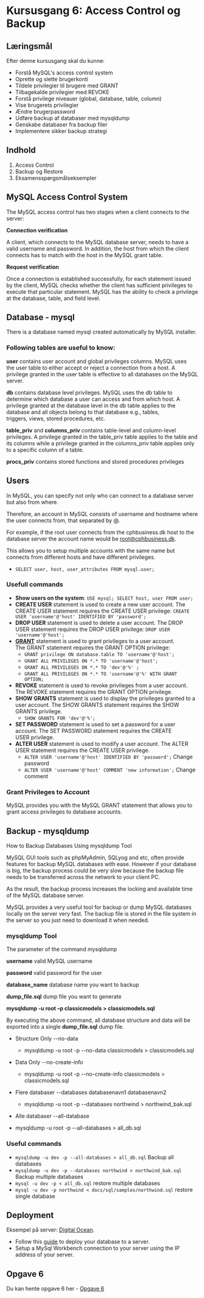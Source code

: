 # Kursusgang 6: Access Control og Backup

## Læringsmål
Efter denne kursusgang skal du kunne:
- Forstå MySQL's access control system
- Oprette og slette brugerkonti
- Tildele privilegier til brugere med GRANT
- Tilbagekalde privilegier med REVOKE
- Forstå privilege niveauer (global, database, table, column)
- Vise brugerets privilegier
- Ændre brugerpassword
- Udføre backup af databaser med mysqldump
- Genskabe databaser fra backup filer
- Implementere sikker backup strategi

## Indhold
1. Access Control
2. Backup og Restore
3. Eksamensspørgsmålseksempler

## MySQL Access Control System

The MySQL access control has two stages when a client connects to the server:

**Connection verification**

A client, which connects to the MySQL database server, needs to have a valid username and password. In addition, the host from which the client connects has to match with the host in the MySQL grant table.

**Request verification**

Once a connection is established successfully, for each statement issued by the client, MySQL checks whether the client has sufficient privileges to execute that particular statement. MySQL has the ability to check a privilege at the database, table, and field level.

## Database - mysql

There is a database named mysql created automatically by MySQL installer. 

### Following tables are useful to know:
**user**
contains user account and global privileges columns. MySQL uses the user table to either accept or reject a connection from a host. A privilege granted in the user table is effective to all databases on the MySQL server.

**db**
contains database level privileges. MySQL uses the db table to determine which database a user can access and from which host. A privilege granted at the database level in the db table applies to the database and all objects belong to that database e.g., tables, triggers, views, stored procedures, etc.

**table_priv** and **columns_priv**
contains table-level and column-level privileges. A privilege granted in the table_priv table applies to the table and its columns while a privilege granted in the columns_priv table applies only to a specific column of a table.

**procs_priv**
contains stored functions and stored procedures privileges

## Users

In MySQL, you can specify not only who can connect to a database server but also from where. 

Therefore, an account in MySQL consists of username and hostname where the user connects from, that separated by @.

For example, if the root user connects from the cphbusiness.dk host to the database server the account name would be root@cphbusiness.dk.

This allows you to setup multiple accounts with the same name but connects from different hosts and have different privileges.
- `SELECT user, host, user_attributes FROM mysql.user;`

### Usefull commands
- **Show users on the system**: `USE mysql; SELECT host, user FROM user;`
- **CREATE USER** statement is used to create a new user account. The CREATE USER statement requires the CREATE USER privilege: `CREATE USER 'username'@'host' IDENTIFIED BY 'password';`
- **DROP USER** statement is used to delete a user account. The DROP USER statement requires the DROP USER privilege: `DROP USER 'username'@'host';`
- [**GRANT**](https://dev.mysql.com/doc/refman/8.0/en/grant.html) statement is used to grant privileges to a user account. The GRANT statement requires the GRANT OPTION privilege: 
  - `GRANT privilege ON database.table TO 'username'@'host';`
  - `GRANT ALL PRIVILEGES ON *.* TO 'username'@'host';`
  - `GRANT ALL PRIVILEGES ON *.* TO 'dev'@'%' ;`
  - `GRANT ALL PRIVILEGES ON *.* TO 'username'@'%' WITH GRANT OPTION;`
- **REVOKE** statement is used to revoke privileges from a user account. The REVOKE statement requires the GRANT OPTION privilege.
- **SHOW GRANTS** statement is used to display the privileges granted to a user account. The SHOW GRANTS statement requires the SHOW GRANTS privilege.
  - `SHOW GRANTS FOR 'dev'@'%';`
- **SET PASSWORD** statement is used to set a password for a user account. The SET PASSWORD statement requires the CREATE USER privilege.
- **ALTER USER** statement is used to modify a user account. The ALTER USER statement requires the CREATE USER privilege.
  - `ALTER USER 'username'@'host' IDENTIFIED BY 'password';` Change password
  - `ALTER USER 'username'@'host' COMMENT 'new information';` Change comment
### Grant Privileges to Account

MySQL provides you with the MySQL GRANT statement that allows you to grant access privileges to database accounts.

## Backup - mysqldump
How to Backup Databases Using mysqldump Tool

MySQL GUI tools such as phpMyAdmin, SQLyog and etc, often provide features for backup MySQL databases with ease. 
However if your database is big, the backup process could be very slow because the backup file needs to be transferred across the network to your client PC. 

As the result, the backup process increases the locking and available time of the MySQL database server.

MySQL provides a very useful tool for backup or dump MySQL databases locally on the server very fast. The backup file is stored in the file system in the server so you just need to download it when needed.

### mysqldump Tool
The parameter of the command mysqldump

**username**	valid MySQL username

**password**	valid password for the user

**database_name**	database name you want to backup

**dump_file.sql**	dump file you want to generate

**mysqldump -u root –p classicmodels > classicmodels.sql**

By executing the above command, all database structure and data will be exported into a single **dump_file.sql** dump file.

- Structure Only	--no-data
  - mysqldump -u root -p --no-data classicmodels > classicmodels.sql

- Data Only	--no-create-info
  - mysqldump -u root -p --no-create-info classicmodels > classicmodels.sql

- Flere databaser	--databases databasenavn1 databasenavn2
  - mysqldump -u root -p --databases northwind > northwind_bak.sql

 - Alle databaser	--all-database
  - mysqldump -u root -p --all-databases > all_db.sql

### Useful commands

- `mysqldump -u dev -p --all-databases > all_db.sql` Backup all databases
- `mysqldump -u dev -p --databases northwind > northwind_bak.sql` Backup multiple databases
- `mysql -u dev -p < all_db.sql` restore multiple databases
- `mysql -u dev -p northwind < docs/sql/samples/northwind.sql` restore single database

## Deployment
Eksempel på server: [Digital Ocean](https://www.digitalocean.com/).
- Follow this [guide](https://docs.google.com/document/d/1tY1QKk4CK70iH0abeetCDMgNhKFhR558V9J4_0at-9I/edit?usp=sharing) to deploy your database to a server.
- Setup a MySql Workbench connection to your server using the IP address of your server.

## Opgave 6
Du kan hente opgave 6 her - [Opgave 6](06_opgave.md)
